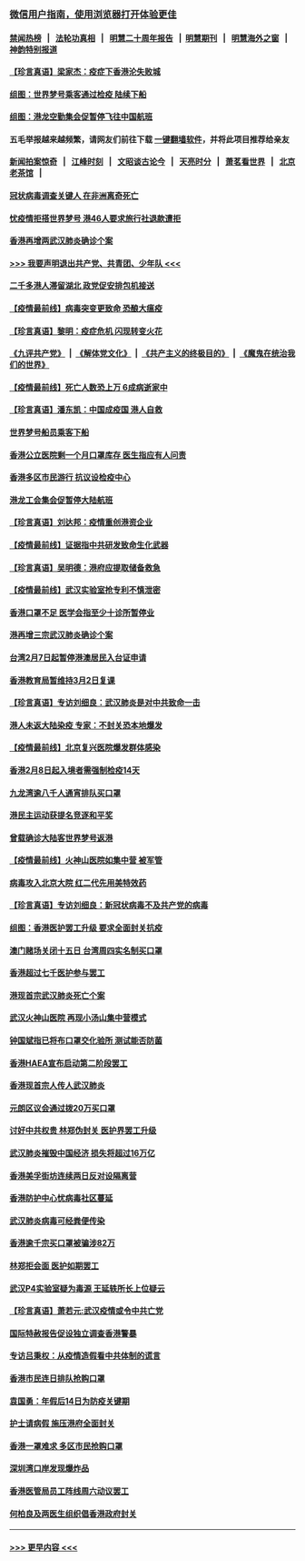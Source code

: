 ### [微信用户指南，使用浏览器打开体验更佳](https://github.com/gfw-breaker/banned-news1/blob/master/indexes/wechat-guide.md?t=0)
#### [禁闻热榜](热点新闻.md?t=0)  &nbsp;&nbsp;|&nbsp;&nbsp; [法轮功真相](https://github.com/gfw-breaker/truth/blob/master/README.md?t=0) &nbsp;&nbsp;|&nbsp;&nbsp; [明慧二十周年报告](https://github.com/gfw-breaker/mh-reports/blob/master/README.md?t=0) &nbsp;&nbsp;|&nbsp;&nbsp;[明慧期刊](https://github.com/gfw-breaker/mh-qikan) &nbsp;&nbsp;|&nbsp;&nbsp; [明慧海外之窗](https://github.com/gfw-breaker/mh-news/blob/master/README.md?t=0) &nbsp;&nbsp;|&nbsp;&nbsp; [神韵特别报道](https://github.com/gfw-breaker/mh-news/blob/master/shenyun.md?t=0)
#### [【珍言真语】梁家杰：疫症下香港沦失败城](../pages/nsc415/n11861588.md?t=02120811) 
#### [组图：世界梦号乘客通过检疫 陆续下船](../pages/nsc415/n11858302.md?t=02120811) 
#### [组图：港龙空勤集会促暂停飞往中国航班](../pages/nsc415/n11858190.md?t=02120811) 
#### 五毛举报越来越频繁，请网友们前往下载 [一键翻墙软件](https://github.com/gfw-breaker/ssr-accounts)，并将此项目推荐给亲友
#### [新闻拍案惊奇](https://github.com/gfw-breaker/banned-news1/blob/master/pages/link4.md) &nbsp;&nbsp;|&nbsp;&nbsp; [江峰时刻](https://github.com/gfw-breaker/banned-news1/blob/master/pages/link4.md) &nbsp;&nbsp;|&nbsp;&nbsp; [文昭谈古论今](https://github.com/gfw-breaker/banned-news1/blob/master/pages/link4.md) &nbsp;&nbsp;|&nbsp;&nbsp; [天亮时分](https://github.com/gfw-breaker/banned-news1/blob/master/pages/link4.md) &nbsp;&nbsp;|&nbsp;&nbsp; [萧茗看世界](https://github.com/gfw-breaker/banned-news1/blob/master/pages/link4.md) &nbsp;&nbsp;|&nbsp;&nbsp; [北京老茶馆](https://github.com/gfw-breaker/banned-news1/blob/master/pages/link4.md) &nbsp;&nbsp;|&nbsp;&nbsp; 
#### [冠状病毒调查关键人 在非洲离奇死亡](../pages/nsc415/n11859798.md?t=02120811) 
#### [忧疫情拒搭世界梦号 港46人要求旅行社退款遭拒](../pages/nsc415/n11859849.md?t=02120811) 
#### [香港再增两武汉肺炎确诊个案](../pages/nsc415/n11859833.md?t=02120811) 
#### [>>> 我要声明退出共产党、共青团、少年队 <<<](https://github.com/begood0513/goodnews/blob/master/quit/letter.md) 
#### [二千多港人滞留湖北 政党促安排包机接送](../pages/nsc415/n11859831.md?t=02120811) 
#### [【疫情最前线】病毒突变更致命 恐酿大瘟疫](../pages/nsc415/n11859604.md?t=02120811) 
#### [【珍言真语】黎明：疫症危机 闪现转变火花](../pages/nsc415/n11859199.md?t=02120811) 
#### [《九评共产党》](https://github.com/begood0513/9ping.md/blob/master/README.md) &nbsp;|&nbsp; [《解体党文化》](../../../../jtdwh.md/blob/master/README.md)  &nbsp;|&nbsp; [《共产主义的终极目的》](../../../../gczydzjmd.md/blob/master/README.md) &nbsp;|&nbsp; [《魔鬼在统治我们的世界》](../../../../mgztzwmdsj.md/blob/master/README.md) 
#### [【疫情最前线】死亡人数恐上万 6成病逝家中](../pages/nsc415/n11856687.md?t=02120811) 
#### [【珍言真语】潘东凯：中国成疫国 港人自救](../pages/nsc415/n11856962.md?t=02120811) 
#### [世界梦号船员乘客下船](../pages/nsc415/n11856883.md?t=02120811) 
#### [香港公立医院剩一个月口罩库存 医生指应有人问责](../pages/nsc415/n11856875.md?t=02120811) 
#### [香港多区市民游行 抗议设检疫中心](../pages/nsc415/n11856866.md?t=02120811) 
#### [港龙工会集会促暂停大陆航班](../pages/nsc415/n11856840.md?t=02120811) 
#### [【珍言真语】刘达邦：疫情重创港资企业](../pages/nsc415/n11854274.md?t=02120811) 
#### [【疫情最前线】证据指中共研发致命生化武器](../pages/nsc415/n11853087.md?t=02120811) 
#### [【珍言真语】吴明德：港府应提取储备救急](../pages/nsc415/n11852734.md?t=02120811) 
#### [【疫情最前线】武汉实验室抢专利不慎泄密](../pages/nsc415/n11850310.md?t=02120811) 
#### [香港口罩不足 医学会指至少十诊所暂停业](../pages/nsc415/n11850301.md?t=02120811) 
#### [港再增三宗武汉肺炎确诊个案](../pages/nsc415/n11850328.md?t=02120811) 
#### [台湾2月7日起暂停港澳居民入台证申请](../pages/nsc415/n11850304.md?t=02120811) 
#### [香港教育局暂维持3月2日复课](../pages/nsc415/n11850260.md?t=02120811) 
#### [【珍言真语】专访刘细良：武汉肺炎是对中共致命一击](../pages/nsc415/n11849934.md?t=02120811) 
#### [港人未返大陆染疫 专家：不封关恐本地爆发](../pages/nsc415/n11848021.md?t=02120811) 
#### [【疫情最前线】北京复兴医院爆发群体感染](../pages/nsc415/n11847626.md?t=02120811) 
#### [香港2月8日起入境者需强制检疫14天](../pages/nsc415/n11847658.md?t=02120811) 
#### [九龙湾逾八千人通宵排队买口罩](../pages/nsc415/n11847647.md?t=02120811) 
#### [港民主运动获提名竞逐和平奖](../pages/nsc415/n11847633.md?t=02120811) 
#### [曾载确诊大陆客世界梦号返港](../pages/nsc415/n11847608.md?t=02120811) 
#### [【疫情最前线】火神山医院如集中营 被军管](../pages/nsc415/n11847524.md?t=02120811) 
#### [病毒攻入北京大院 红二代先用美特效药](../pages/nsc415/n11847427.md?t=02120811) 
#### [【珍言真语】专访刘细良：新冠状病毒不及共产党的病毒](../pages/nsc415/n11847164.md?t=02120811) 
#### [组图：香港医护罢工升级 要求全面封关抗疫](../pages/nsc415/n11844107.md?t=02120811) 
#### [澳门赌场关闭十五日 台湾周四实名制买口罩](../pages/nsc415/n11845083.md?t=02120811) 
#### [香港超过七千医护参与罢工](../pages/nsc415/n11845051.md?t=02120811) 
#### [港现首宗武汉肺炎死亡个案](../pages/nsc415/n11844998.md?t=02120811) 
#### [武汉火神山医院 再现小汤山集中营模式](../pages/nsc415/n11844763.md?t=02120811) 
#### [钟国斌指已将布口罩交化验所 测试能否防菌](../pages/nsc415/n11842783.md?t=02120811) 
#### [香港HAEA宣布启动第二阶段罢工](../pages/nsc415/n11842723.md?t=02120811) 
#### [香港现首宗人传人武汉肺炎](../pages/nsc415/n11842766.md?t=02120811) 
#### [元朗区议会通过拨20万买口罩](../pages/nsc415/n11842754.md?t=02120811) 
#### [讨好中共权贵 林郑伪封关 医护界罢工升级](../pages/nsc415/n11842359.md?t=02120811) 
#### [武汉肺炎摧毁中国经济 损失将超过16万亿](../pages/nsc415/n11839723.md?t=02120811) 
#### [香港美孚街坊连续两日反对设隔离营](../pages/nsc415/n11839962.md?t=02120811) 
#### [香港防护中心忧病毒社区蔓延](../pages/nsc415/n11839933.md?t=02120811) 
#### [武汉肺炎病毒可经粪便传染](../pages/nsc415/n11839939.md?t=02120811) 
#### [香港逾千宗买口罩被骗涉82万](../pages/nsc415/n11839914.md?t=02120811) 
#### [林郑拒会面 医护如期罢工](../pages/nsc415/n11839892.md?t=02120811) 
#### [武汉P4实验室疑为毒源 王延轶所长上位疑云](../pages/nsc415/n11835543.md?t=02120811) 
#### [【珍言真语】萧若元:武汉疫情或令中共亡党](../pages/nsc415/n11829394.md?t=02120811) 
#### [国际特赦报告促设独立调查香港警暴](../pages/nsc415/n11833845.md?t=02120811) 
#### [专访吕秉权：从疫情造假看中共体制的谎言](../pages/nsc415/n11833813.md?t=02120811) 
#### [香港市民连日排队抢购口罩](../pages/nsc415/n11833794.md?t=02120811) 
#### [袁国勇：年假后14日为防疫关键期](../pages/nsc415/n11831088.md?t=02120811) 
#### [护士请病假 施压港府全面封关](../pages/nsc415/n11831030.md?t=02120811) 
#### [香港一罩难求 多区市民抢购口罩](../pages/nsc415/n11831002.md?t=02120811) 
#### [深圳湾口岸发现爆炸品](../pages/nsc415/n11828802.md?t=02120811) 
#### [香港医管局员工阵线周六动议罢工](../pages/nsc415/n11828762.md?t=02120811) 
#### [何柏良及两医生组织倡香港政府封关](../pages/nsc415/n11828749.md?t=02120811) 

----
#### [ >>> 更早内容 <<< ](../indexes/nsc415-earlier.md)
